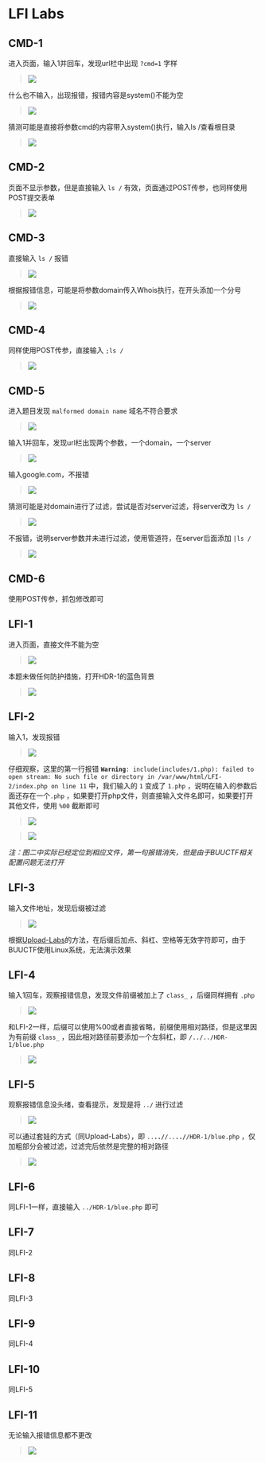 # LFI Labs

## CMD-1

进入页面，输入1并回车，发现url栏中出现 `?cmd=1` 字样

> <img src="https://github.com/Ki1z/CTF/blob/main/IMG/E{M`7LA)P9B8DZWQ%$E~G`O.png?raw=true">

什么也不输入，出现报错，报错内容是system()不能为空

> <img src="https://github.com/Ki1z/CTF/blob/main/IMG/HA)%{14$TJF%SO1{TM%D5P4.png?raw=true">

猜测可能是直接将参数cmd的内容带入system()执行，输入ls /查看根目录

> <img src="https://github.com/Ki1z/CTF/blob/main/IMG/D_2(K{]4}E`B1FAWMI27X23.png?raw=true">

## CMD-2

页面不显示参数，但是直接输入 `ls /` 有效，页面通过POST传参，也同样使用POST提交表单

> <img src="https://github.com/Ki1z/CTF/blob/main/IMG/36CEE3`T$M[VKLS))2DI[KX.png?raw=true">

## CMD-3

直接输入 `ls /` 报错

> <img src="https://github.com/Ki1z/CTF/blob/main/IMG/J5{1YIPC99CC{5W{%MDU4R9.png?raw=true">

根据报错信息，可能是将参数domain传入Whois执行，在开头添加一个分号

> <img src="https://github.com/Ki1z/CTF/blob/main/IMG/4CR4TY1DV2OQO8C}]YMB6KF.png?raw=true">

## CMD-4

同样使用POST传参，直接输入 `;ls /`

> <img src="https://github.com/Ki1z/CTF/blob/main/IMG/YYB}@04D9Z2@0HWK@I`0RQO.png?raw=true">

## CMD-5

进入题目发现 `malformed domain name` 域名不符合要求

> <img src="https://github.com/Ki1z/CTF/blob/main/IMG/%@VKRBZP0R~(9BQM@%HUTS8.png?raw=true">

输入1并回车，发现url栏出现两个参数，一个domain，一个server

> <img src="https://github.com/Ki1z/CTF/blob/main/IMG/8R`H@_3H~T)`H7NMICOA1T5.png?raw=true">

输入google.com，不报错

> <img src="https://github.com/Ki1z/CTF/blob/main/IMG/AJLGOC3AJ_RK08TC}E%R~{0.png?raw=true">

猜测可能是对domain进行了过滤，尝试是否对server过滤，将server改为 `ls /`

> <img src="https://github.com/Ki1z/CTF/blob/main/IMG/MP{DWDA0PLXRZ_~SXK{0)52.png?raw=true">

不报错，说明server参数并未进行过滤，使用管道符，在server后面添加 `|ls /`

> <img src="https://github.com/Ki1z/CTF/blob/main/IMG/PW%84N8[K5X1BY(_W[0G(U3.png?raw=true">

## CMD-6

使用POST传参，抓包修改即可

## LFI-1

进入页面，直接文件不能为空

> <img src="https://github.com/Ki1z/CTF/blob/main/IMG/C$G3@U8(]3CS6]F$FC_E3]0.png?raw=true">

本题未做任何防护措施，打开HDR-1的蓝色背景

> <img src="https://github.com/Ki1z/CTF/blob/main/IMG/YG34AKI1~6]$ZG6MQ$]E{GQ.png?raw=true">

## LFI-2

输入1，发现报错

> <img src="https://github.com/Ki1z/CTF/blob/main/IMG/S$PXXA])(W6]XF]80F03%I4.png?raw=true">

仔细观察，这里的第一行报错 <b>`Warning`</b>`: include(includes/1.php): failed to open stream: No such file or directory in /var/www/html/LFI-2/index.php on line 11` 中，我们输入的 `1` 变成了 `1.php` ，说明在输入的参数后面还存在一个`.php` ，如果要打开php文件，则直接输入文件名即可，如果要打开其他文件，使用 `%00` 截断即可

> <img src="https://github.com/Ki1z/CTF/blob/main/IMG/5COGEHRJQ31[@81PQ4)17ZS.png?raw=true">

> <img src="https://github.com/Ki1z/CTF/blob/main/IMG/PW$4YZA76[]}9S]Z_]CJNS1.png?raw=true">

*注：图二中实际已经定位到相应文件，第一句报错消失，但是由于BUUCTF相关配置问题无法打开*

## LFI-3

输入文件地址，发现后缀被过滤

> <img src="https://github.com/Ki1z/CTF/blob/main/IMG/H3)J1$GL42FE~EMETV~Z5(Q.png?raw=true">

根据<a href="https://github.com/Ki1z/CTF/blob/main/BUUCTF/Basic/Upload-Labs-Linux.md">Upload-Labs</a>的方法，在后缀后加点、斜杠、空格等无效字符即可，由于BUUCTF使用Linux系统，无法演示效果

## LFI-4

输入1回车，观察报错信息，发现文件前缀被加上了 `class_` ，后缀同样拥有 `.php`

> <img src="https://github.com/Ki1z/CTF/blob/main/IMG/TB$]I4{5N%5OQ2AY}U6B`@O.png?raw=true">

和LFI-2一样，后缀可以使用%00或者直接省略，前缀使用相对路径，但是这里因为有前缀 `class_` ，因此相对路径前要添加一个左斜杠，即 `/../../HDR-1/blue.php`

> <img src="https://github.com/Ki1z/CTF/blob/main/IMG/$7U3{2~RD140E2D0K}JIM]1.png?raw=true">

## LFI-5

观察报错信息没头绪，查看提示，发现是将 `../` 进行过滤

> <img src="https://github.com/Ki1z/CTF/blob/main/IMG/%FSF2FYI)B]RWCQZL)LU[{G.png?raw=true">

可以通过套娃的方式（同Upload-Labs），即 `..`<b>`../`</b>`/..`<b>`../`</b>`/HDR-1/blue.php` ，仅加粗部分会被过滤，过滤完后依然是完整的相对路径

> <img src="https://github.com/Ki1z/CTF/blob/main/IMG/V~UUD`NXB4[SH6V6VS~UUEO.png?raw=true">

## LFI-6

同LFI-1一样，直接输入 `../HDR-1/blue.php` 即可

## LFI-7

同LFI-2

## LFI-8

同LFI-3

## LFI-9

同LFI-4

## LFI-10

同LFI-5

## LFI-11

无论输入报错信息都不更改

> <img src="https://github.com/Ki1z/CTF/blob/main/IMG/R%1J7N7~}(%}`5{FB[2CCAA.png?raw=true">
